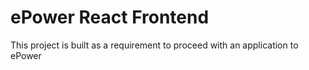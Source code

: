 # ePower React Frontend
This project is built as a requirement to proceed with an application to ePower